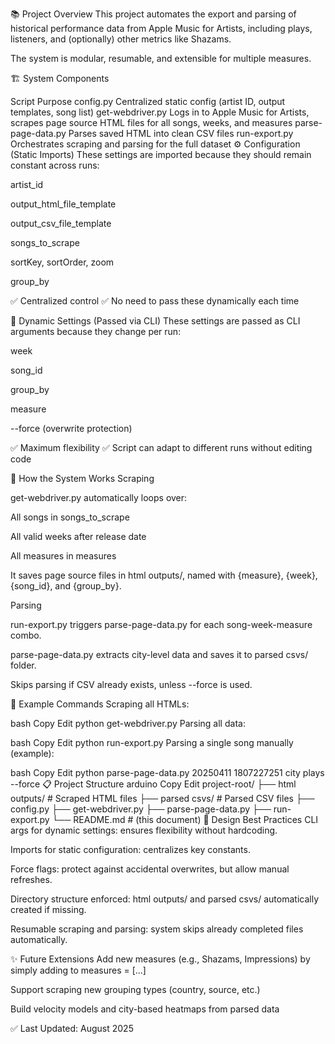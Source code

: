 📚 Project Overview
This project automates the export and parsing of historical performance data from Apple Music for Artists, including plays, listeners, and (optionally) other metrics like Shazams.

The system is modular, resumable, and extensible for multiple measures.

🏗️ System Components

Script	Purpose
config.py	Centralized static config (artist ID, output templates, song list)
get-webdriver.py	Logs in to Apple Music for Artists, scrapes page source HTML files for all songs, weeks, and measures
parse-page-data.py	Parses saved HTML into clean CSV files
run-export.py	Orchestrates scraping and parsing for the full dataset
⚙️ Configuration (Static Imports)
These settings are imported because they should remain constant across runs:

artist_id

output_html_file_template

output_csv_file_template

songs_to_scrape

sortKey, sortOrder, zoom

group_by

✅ Centralized control
✅ No need to pass these dynamically each time

🚀 Dynamic Settings (Passed via CLI)
These settings are passed as CLI arguments because they change per run:

week

song_id

group_by

measure

--force (overwrite protection)

✅ Maximum flexibility
✅ Script can adapt to different runs without editing code

🔁 How the System Works
Scraping

get-webdriver.py automatically loops over:

All songs in songs_to_scrape

All valid weeks after release date

All measures in measures

It saves page source files in html outputs/, named with {measure}, {week}, {song_id}, and {group_by}.

Parsing

run-export.py triggers parse-page-data.py for each song-week-measure combo.

parse-page-data.py extracts city-level data and saves it to parsed csvs/ folder.

Skips parsing if CSV already exists, unless --force is used.

🔑 Example Commands
Scraping all HTMLs:

bash
Copy
Edit
python get-webdriver.py
Parsing all data:

bash
Copy
Edit
python run-export.py
Parsing a single song manually (example):

bash
Copy
Edit
python parse-page-data.py 20250411 1807227251 city plays --force
📋 Project Structure
arduino
Copy
Edit
project-root/
├── html outputs/        # Scraped HTML files
├── parsed csvs/          # Parsed CSV files
├── config.py
├── get-webdriver.py
├── parse-page-data.py
├── run-export.py
└── README.md             # (this document)
🧠 Design Best Practices
CLI args for dynamic settings: ensures flexibility without hardcoding.

Imports for static configuration: centralizes key constants.

Force flags: protect against accidental overwrites, but allow manual refreshes.

Directory structure enforced: html outputs/ and parsed csvs/ automatically created if missing.

Resumable scraping and parsing: system skips already completed files automatically.

✨ Future Extensions
Add new measures (e.g., Shazams, Impressions) by simply adding to measures = [...]

Support scraping new grouping types (country, source, etc.)

Build velocity models and city-based heatmaps from parsed data

✅ Last Updated: August 2025

